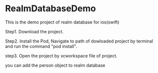 # RealmDatabaseDemo
This is the demo project of realm database for ios(swift)

Step1. Download the project.

Step2. Install the Pod, Navigate to path of dowloaded project by terminal and run the command "pod install".

step3. Open the project by xcworkspace file of project.


you can add the person object to realm database 
